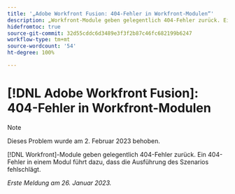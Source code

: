 ```yaml
---
title: '„Adobe Workfront Fusion: 404-Fehler in Workfront-Modulen“'
description: „Workfront-Module geben gelegentlich 404-Fehler zurück. Ein 404-Fehler in einem Modul führt dazu, dass die Ausführung des Szenarios fehlschlägt.“
hidefromtoc: true
source-git-commit: 32d55cddc6d3489e3f3f2b87c46fc682199b6247
workflow-type: tm+mt
source-wordcount: '54'
ht-degree: 100%

---
```



# [!DNL Adobe Workfront Fusion]: 404-Fehler in Workfront-Modulen

>[!NOTE]
>
>Dieses Problem wurde am 2. Februar 2023 behoben.

[!DNL Workfront]-Module geben gelegentlich 404-Fehler zurück. Ein 404-Fehler in einem Modul führt dazu, dass die Ausführung des Szenarios fehlschlägt.

_Erste Meldung am 26. Januar 2023._

